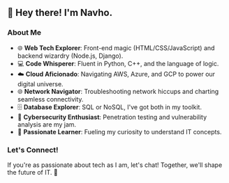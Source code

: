 ## 👋 Hey there! I'm Navho.

### About Me
- 🌐 **Web Tech Explorer**: Front-end magic (HTML/CSS/JavaScript) and backend wizardry (Node.js, Django).
- 💻 **Code Whisperer**: Fluent in Python, C++, and the language of logic.
- ☁️ **Cloud Aficionado**: Navigating AWS, Azure, and GCP to power our digital universe.
- 🌐 **Network Navigator**: Troubleshooting network hiccups and charting seamless connectivity.
- 🗄️ **Database Explorer**: SQL or NoSQL, I've got both in my toolkit.
- 🔐 **Cybersecurity Enthusiast**: Penetration testing and vulnerability analysis are my jam.
- 🚀 **Passionate Learner**: Fueling my curiosity to understand IT concepts.

### Let's Connect!
If you're as passionate about tech as I am, let's chat! Together, we'll shape the future of IT. 🌟
